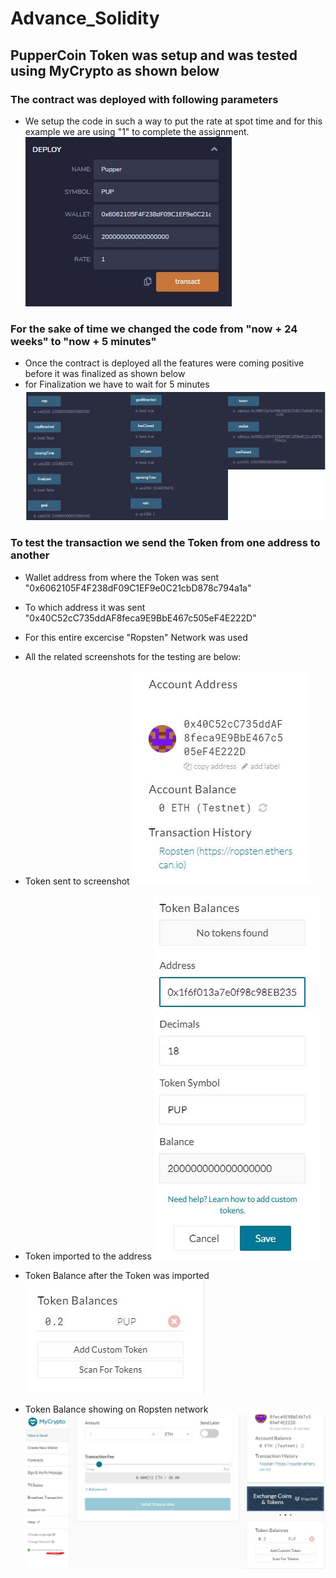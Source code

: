 # Advance_Solidity

## PupperCoin Token was setup and was tested using MyCrypto as shown below

### The contract was deployed with following parameters
- We setup the code in such a way to put the rate at spot time and for this example we are using "1" to complete the assignment.
![Parameters](solidity_screenshots/deployer%20contract%20deployed.JPG)

### For the sake of time we changed the code from "now + 24 weeks" to "now + 5 minutes"
- Once the contract is deployed all the features were coming positive before it was finalized as shown below
- for Finalization we have to wait for 5 minutes
![Function](solidity_screenshots/buytoken_functions.JPG)

### To test the transaction we send the Token from one address to another
- Wallet address from where the Token was sent "0x6062105F4F238dF09C1EF9e0C21cbD878c794a1a"
- To which address it was sent "0x40C52cC735ddAF8feca9E9BbE467c505eF4E222D"
- For this entire excercise "Ropsten" Network was used

- All the related screenshots for the testing are below:

- Token sent to screenshot
![Token_sent_to](solidity_screenshots/token_sent_to.JPG)

- Token imported to the address
![Imported](solidity_screenshots/MyCrypto_Token_balance.JPG)

- Token Balance after the Token was imported
![Token_imported](solidity_screenshots/Token_Balance_in_my_crypto_afterwards.JPG)

- Token Balance showing on Ropsten network
![Ropsten](solidity_screenshots/ropsten_network.JPG)

